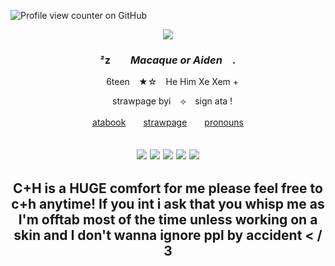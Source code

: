 ![Profile view counter on GitHub](https://komarev.com/ghpvc/?username=beetledtiger)

<p align="center"> <img src="https://i.pinimg.com/736x/68/1c/18/681c18180addd54e701ebf69c50914f6.jpg">
  
### <p align="center">  ᶻz ⠀⠀  *Macaque or Aiden*  ⠀.
<p align="center"> ⠀ 6teen   ⠀★☆   ⠀He Him Xe Xem +
<p align="center"> ⠀ strawpage byi   ⠀⟢   ⠀sign ata !
<p align="center"> <a href="https://beetledtiger.atabook.org">atabook</a>　　<a href="https://beetledtiger.straw.page/">strawpage</a>　　<a href="https://pronouns.cc/@beetledtiger">pronouns</a> <br>
<h2
<p align="center"> <img src= "https://64.media.tumblr.com/ac9577ddf2217b072734373ad4d1a7b7/870a71d5cc7f86e6-59/s100x200/cd66a1ebfd38b9d1e4e8884f666a020231f3f1f2.gifv"> <img src= "https://64.media.tumblr.com/6e03d4f5d6b7dc2cbbd9709bb8fd61f2/057a314a7298abea-75/s100x200/fe0d5481a8d6f8d9c133f287180be3d7e83b0b91.gifv">
<img src= "https://64.media.tumblr.com/ea4742848d7621568ac554aa64cce29d/34fec68c1dc64d07-5a/s100x200/efec9827decc222245a4b143f3e984834d33fddb.gifv"> <img src= "https://64.media.tumblr.com/54ebca3796d2db71d28624f52a96891d/9ff0c6c764276d0b-f5/s100x200/d49a69bf7a200bd7a0a6292480d1e852a7187056.gifv"> <img src= "https://64.media.tumblr.com/8fd2dafa78dd21d1b8342d7a3ec0ee89/04d0b0e7c481e716-ac/s100x200/818399392be4f0a01c58bc51ce6abc591d3e0be5.pnj">
<h2

    
<p align="center"> C+H is a HUGE comfort for me please feel free to c+h anytime! If you int i ask that you whisp me as I'm offtab most of the time unless working on a skin and I don't wanna ignore ppl by accident < / 3
